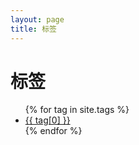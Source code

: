 ```yaml
---
layout: page
title: 标签
---
```


<div class="page-content wc-container">
	<div class="post">
		<h1>标签</h1>  
		<ul>
			{% for tag in site.tags %}
			<li><a href="{{site.baseurl}}/tag/{{ tag[0] }}">{{ tag[0] }}</a></li>
			{% endfor %}
		</ul>
	</div>
</div>
